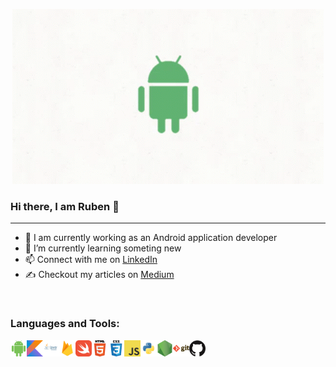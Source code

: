 <p align="center">
  <img src="https://github.com/rubenquadros/rubenquadros/blob/master/hi.gif?raw=true">
</p>

### Hi there, I am Ruben 👋 
---

- 🔭 I am currently working as an Android application developer
- 🌱 I’m currently learning someting new
- 📫 Connect with me on [LinkedIn][linkedin]
- ✍ Checkout my articles on [Medium][medium]
<br />

### Languages and Tools:

[<img align="left" alt="Visual Studio Code" width="26px" src="https://raw.githubusercontent.com/github/explore/80688e429a7d4ef2fca1e82350fe8e3517d3494d/topics/android/android.png" />][artisto]
[<img align="left" alt="Kotlin" width="26px" src="https://raw.githubusercontent.com/github/explore/80688e429a7d4ef2fca1e82350fe8e3517d3494d/topics/kotlin/kotlin.png" />][kotlinproject]
[<img align="left" alt="Java" width="26px" src="https://raw.githubusercontent.com/github/explore/80688e429a7d4ef2fca1e82350fe8e3517d3494d/topics/java/java.png" />][javaproject]
[<img align="left" alt="Firebase" width="26px" src="https://raw.githubusercontent.com/github/explore/80688e429a7d4ef2fca1e82350fe8e3517d3494d/topics/firebase/firebase.png" />][kotlinproject]
[<img align="left" alt="Swift" width="26px" src="https://raw.githubusercontent.com/github/explore/80688e429a7d4ef2fca1e82350fe8e3517d3494d/topics/swift/swift.png" />][swiftproject]
[<img align="left" alt="HTML5" width="26px" src="https://raw.githubusercontent.com/github/explore/80688e429a7d4ef2fca1e82350fe8e3517d3494d/topics/html/html.png" />][htmlproject]
[<img align="left" alt="CSS3" width="26px" src="https://raw.githubusercontent.com/github/explore/80688e429a7d4ef2fca1e82350fe8e3517d3494d/topics/css/css.png" />][htmlproject]
[<img align="left" alt="JavaScript" width="26px" src="https://raw.githubusercontent.com/github/explore/80688e429a7d4ef2fca1e82350fe8e3517d3494d/topics/javascript/javascript.png" />][htmlproject]
[<img align="left" alt="Python" width="26px" src="https://raw.githubusercontent.com/github/explore/80688e429a7d4ef2fca1e82350fe8e3517d3494d/topics/python/python.png" />][pythonproject]
[<img align="left" alt="Node.js" width="26px" src="https://raw.githubusercontent.com/github/explore/80688e429a7d4ef2fca1e82350fe8e3517d3494d/topics/nodejs/nodejs.png" />][nodeproject]
[<img align="left" alt="Git" width="26px" src="https://raw.githubusercontent.com/github/explore/80688e429a7d4ef2fca1e82350fe8e3517d3494d/topics/git/git.png" />][github]
[<img align="left" alt="GitHub" width="26px" src="https://raw.githubusercontent.com/github/explore/78df643247d429f6cc873026c0622819ad797942/topics/github/github.png" />][github]
<br />
<br />

[linkedin]: https://in.linkedin.com/in/ruben-quadros-b87995173
[medium]: https://ruben-quadros.medium.com/
[kotlinproject]: https://github.com/rubenquadros/Automated-bartender-mobile-app
[javaproject]: https://github.com/rubenquadros/Dank-Memes
[swiftproject]: https://github.com/rubenquadros/Meme-Generator
[htmlproject]: https://github.com/rubenquadros/CON-IT
[pythonproject]: https://github.com/rubenquadros/Automated-bartender
[nodeproject]: https://github.com/rubenquadros/Automated-Bartender-NodeJS
[artisto]: https://github.com/rubenquadros/Artisto
[github]: https://github.com/rubenquadros/
